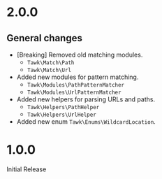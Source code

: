 # 2.0.0

## General changes

- [Breaking] Removed old matching modules.
	- `Tawk\Match\Path`
	- `Tawk\Match\Url`
- Added new modules for pattern matching.
	- `Tawk\Modules\PathPatternMatcher`
	- `Tawk\Modules\UrlPatternMatcher`
- Added new helpers for parsing URLs and paths.
	- `Tawk\Helpers\PathHelper`
	- `Tawk\Helpers\UrlHelper`
- Added new enum `Tawk\Enums\WildcardLocation`.

# 1.0.0

Initial Release
